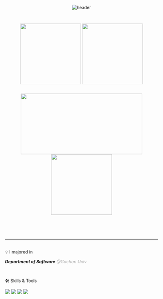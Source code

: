 <div align="center">

  
![header](https://capsule-render.vercel.app/api?type=waving&color=gradient&height=200&section=header&text=swp1017&fontSize=60&fontColor=ffffff&fontAlign=80)

<br>
  
<a href="https://github.com/swp1017"><img height=200 align="center" src="https://github-readme-stats.vercel.app/api?username=swp1017&show_icons=true&theme=buefy&card_width=300" /></a>
<a href="https://github.com/swp1017?tab=repositories"><img height=200 align="center" src="https://github-readme-stats.vercel.app/api/top-langs?username=swp1017&layout=compact&langs_count=8&card_width=300" /></a>


</div>
<br>
<div align="center">

<img height=200 width=400 align="center" src="http://mazassumnida.wtf/api/v2/generate_badge?boj=swp1017" />

<img height=200 align="center" src="https://streak-stats.demolab.com/?user=swp1017&theme=buefy&border=E4E2E2&card_width=400" />

</div>
<br>

</div>

<br>
<br>
<br>
<hr>

<br>
💡 I majored in

***Department of Software*** <span style="color: #ADADAD">*@Gachon Univ*</span>

<br>

🛠 Skills & Tools
<!-- <img src="https://img.shields.io/badge/JAVA-007396?style=for-the-badge&logo=java&logoColor=white"> -->

<img src="https://img.shields.io/badge/JAVA-007396?style=for-the-badge&logo=java&logoColor=white"> <img src="https://img.shields.io/badge/Spring-6DB33F?style=for-the-badge&logo=spring&logoColor=white"> <img src="https://img.shields.io/badge/Spring Boot-6DB33F?style=for-the-badge&logo=springboot&logoColor=white"> <img src="https://img.shields.io/badge/Python-3776AB?style=for-the-badge&logo=python&logoColor=white"> 

